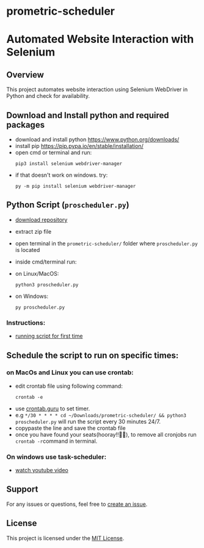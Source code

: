 # prometric-scheduler

# Automated Website Interaction with Selenium

## Overview

This project automates website interaction using Selenium WebDriver in Python and check for availability.

## Download and Install python and required packages
- download and install python https://www.python.org/downloads/
- install pip https://pip.pypa.io/en/stable/installation/
- open cmd or terminal and run:
  ```
  pip3 install selenium webdriver-manager
  ```
- if that doesn't work on windows. try:
  ```
  py -m pip install selenium webdriver-manager
  ```

## Python Script (`proscheduler.py`)
- [download repository](https://github.com/nash268/prometric-scheduler/archive/refs/heads/main.zip)
- extract zip file
- open terminal in the ``prometric-scheduler/`` folder where ``proscheduler.py`` is located
- inside cmd/terminal run:


- on Linux/MacOS:
  ```
  python3 proscheduler.py
  ```
- on Windows:
  ```
  py proscheduler.py
  ```

### Instructions:

- [running script for first time](https://screencast.apps.chrome/19pHotMeOLrdfMIWLeS1LcB3kqzWIcB1p?createdTime=2024-02-20T12%3A09%3A34.885Z)





## Schedule the script to run on specific times:
### on MacOs and Linux you can use crontab:
- edit crontab file using following command: 
  ```
  crontab -e
  ```
- use [crontab.guru](https://crontab.guru/#*/30_*_*_*_*) to set timer.
- e.g ```*/30 * * * * cd ~/Downloads/prometric-scheduler/ && python3 proscheduler.py``` will run the script every 30 minutes 24/7.
- copypaste the line and save the crontab file
- once you have found your seats(hooray!!🎉🥳), to remove all cronjobs run ```crontab -r```command in terminal.

### On windows use task-scheduler:
- [watch youtube video](https://www.youtube.com/watch?v=IsuAltPOiEw&t=112s)

## Support

For any issues or questions, feel free to [create an issue](https://github.com/nash268/prometric-scheduler/issues).

## License

This project is licensed under the [MIT License](LICENSE).
